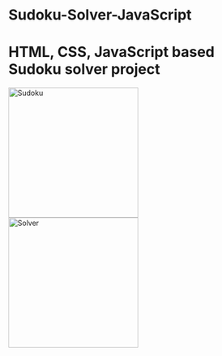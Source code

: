 # Sudoku-Solver-JavaScript

# HTML, CSS, JavaScript based Sudoku solver project

<img src="https://github.com/Rk221b/Sudoku-Solver-JavaScript/tree/master/Image/1.jpg" width="256" height="256" title="Sudoku">

<img src="https://github.com/Rk221b/Sudoku-Solver-JavaScript/tree/master/Image/2.jpg" width="256" height="256" title="Solver">

